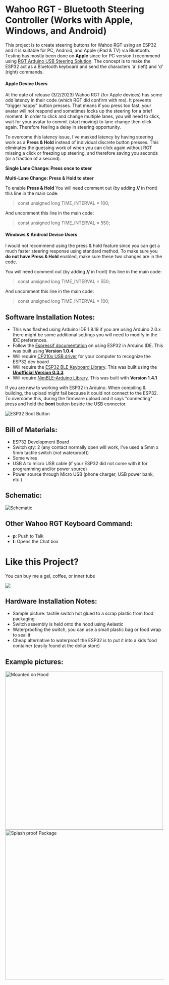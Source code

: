 # Wahoo RGT - Bluetooth Steering Controller (Works with Apple, Windows, and Android)

This project is to create steering buttons for Wahoo RGT using an ESP32 and it is suitable for PC, Android, and Apple (iPad & TV) via Bluetooth. Testing has mostly been done on **Apple** since for PC version I recommend using [RGT Arduino USB Steering Solution](https://github.com/JC-Concepts/RGT-Arduino_USB_Steer). The concept is to make the ESP32 act as a Bluetooth keyboard and send the characters 'a' (left) and 'd' (right) commands.

#### Apple Device Users  
At the date of release (3/2/2023) Wahoo RGT (for Apple devices) has some odd latency in their code (which RGT did confirm with me). It prevents "trigger happy" button presses. That means if you press too fast, your avatar will not respond and sometimes locks up the steering for a brief moment. In order to click and change multiple lanes, you will need to click, wait for your avatar to commit (start moving) to lane change then click again. Therefore feeling a delay in steering opportunity. 

To overcome this latency issue, I've masked latency by having steering work as a **Press & Hold** instead of individual discrete button presses. This eliminates the guessing work of when you can click again without RGT missing a click or freezing up steering, and therefore saving you seconds (or a fraction of a second). 

**Single Lane Change: Press once to steer**

**Multi-Lane Change: Press & Hold to steer**

To enable **Press & Hold** 
You will need comment out (by adding **//** in front) this line in the main code:
> const unsigned long TIME_INTERVAL = 100;

And uncomment this line in the main code: 
> const unsigned long TIME_INTERVAL = 550;

#### Windows & Android Device Users  
I would not recommend using the press & hold feature since you can get a much faster steering response using standard method. To make sure you **do not have Press & Hold** enabled, make sure these two changes are in the code.

You will need comment out (by adding **//** in front) this line in the main code:
> const unsigned long TIME_INTERVAL = 550;

And uncomment this line in the main code: 
> const unsigned long TIME_INTERVAL = 100;


## Software Installation Notes:
* This was flashed using Arduino IDE 1.8.19 if you are using Arduino 2.0.x there might be some additional settings you will need to modify in the IDE preferences. 
* Follow the [Espressif documentation](https://docs.espressif.com/projects/arduino-esp32/en/latest/installing.html) on using ESP32 in Arduino IDE. This was built using **Version 1.0.4**
* Will require [CP210x USB driver](https://www.silabs.com/developers/usb-to-uart-bridge-vcp-drivers?tab=downloads) for your computer to recognize the ESP32 dev board 
* Will require the [ESP32 BLE Keyboard Library](https://github.com/T-vK/ESP32-BLE-Keyboard). This was built using the [**Unofficial Version 0.3.3**](https://github.com/T-vK/ESP32-BLE-Keyboard/issues/168#issuecomment-1172483419) 
* Will require [NimBLE-Arduino Library](https://github.com/h2zero/NimBLE-Arduino). This was built with **Version 1.4.1**

If you are new to working with ESP32 in Arduino. When compiling & building, the upload might fail because it could not connect to the ESP32. To overcome this, during the firmware upload and it says "connecting" press and hold the **boot** button beside the USB connector. 

<img src="https://user-images.githubusercontent.com/126370788/222343254-f07b5201-430b-4a2b-aacc-c6e9df203103.png" alt="ESP32 Boot Button" title="ESP32 Boot Button">


## Bill of Materials:
* ESP32 Development Board
* Switch qty: 2 (any contact normally open will work, I've used a 5mm x 5mm tactile switch (not waterproof))
* Some wires
* USB A to micro USB cable (if your ESP32 did not come with it for programming and/or power source)
* Power source through Micro USB (phone charger, USB power bank, etc.)



## Schematic:

 
<img src="https://user-images.githubusercontent.com/126370788/222050207-bb4d1ff8-e4bf-4519-8de7-322727e3fb1c.png" alt="Schematic" title="Schematic">


## Other Wahoo RGT Keyboard Command:
* **p**: Push to Talk
* **t**: Opens the Chat box



# Like this Project? 
You can buy me a gel, coffee, or inner tube


[![](https://www.paypalobjects.com/en_US/i/btn/btn_donateCC_LG.gif)](https://www.paypal.com/cgi-bin/webscr?cmd=_s-xclick&hosted_button_id=RE2GQDK8CD2WW)


## Hardware Installation Notes:
- Sample picture: tactile switch hot glued to a scrap plastic from food packaging
- Switch assembly is held onto the hood using Aelastic 
- Waterproofing the switch, you can use a small plastic bag or food wrap to seal it
- Cheap alternative to waterproof the ESP32 is to put it into a kids food container (easily found at the dollar store)


## Example pictures:

<img src="https://user-images.githubusercontent.com/126370788/221392142-773b0838-bffe-4697-9338-dc0e4f6b5d25.png" alt="Mounted on Hood" title="Mounted on Hood" height="500" width="500" >
<img src="https://user-images.githubusercontent.com/126370788/221392171-1d6f0b53-b0fe-4620-9c53-d61f71be0e96.png" alt="Splash proof Package" title="Splash Proof Container"height="473" width="800" >

